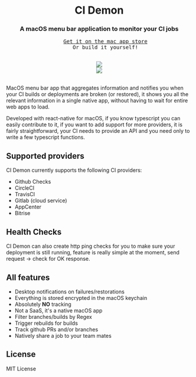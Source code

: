 <h1 align="center">CI Demon</h1>

<h3 align="center">A macOS menu bar application to monitor your CI jobs</h3>

<!-- ![Frame 2](https://user-images.githubusercontent.com/1634213/127499575-aed1d0e2-8a93-42ab-917e-badaab8916f6.png) -->

<div align="center">
  <pre align="center">
    <a href="https://github.com/ospfranco/react-native-quick-sqlite/blob/main/example/patches/typeorm%2B0.2.31.patch">Get it on the mac app store</a>
    Or build it yourself!
  </pre>
  <a align="center" href="https://github.com/ospfranco?tab=followers">
    <img src="https://img.shields.io/github/followers/ospfranco?label=Follow%20%40ospfranco&style=social" />
  </a>
  <br />
  <a align="center" href="https://twitter.com/ospfranco">
    <img src="https://img.shields.io/twitter/follow/ospfranco?label=Follow%20%40ospfranco&style=social" />
  </a>
</div>

<br/>

MacOS menu bar app that aggregates information and notifies you when your CI builds or deployments are broken (or restored), it shows you all the relevant information in a single native app, without having to wait for entire web apps to load.

Developed with react-native for macOS, if you know typescript you can easily contribute to it, if you want to add support for more providers, it is fairly straightforward, your CI needs to provide an API and you need only to write a few typescript functions.

## Supported providers

CI Demon currently supports the following CI providers:

- Github Checks
- CircleCI
- TravisCI
- Gitlab (cloud service)
- AppCenter
- Bitrise

## Health Checks

CI Demon can also create http ping checks for you to make sure your deployment is still running, feature is really simple at the moment, send request -> check for OK response.

## All features

- Desktop notifications on failures/restorations
- Everything is stored encrypted in the macOS keychain
- Absolutely **NO** tracking
- Not a SaaS, it's a native macOS app
- Filter branches/builds by Regex
- Trigger rebuilds for builds
- Track github PRs and/or branches
- Natively share a job to your team mates

## License

MIT License
